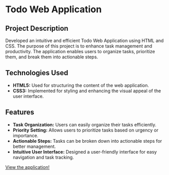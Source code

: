 # Todo Web Application

## Project Description
Developed an intuitive and efficient Todo Web Application using HTML and CSS. The purpose of this project is to enhance task management and productivity. The application enables users to organize tasks, prioritize them, and break them into actionable steps.

## Technologies Used
- **HTML5:** Used for structuring the content of the web application.
- **CSS3:** Implemented for styling and enhancing the visual appeal of the user interface.

## Features
- **Task Organization:** Users can easily organize their tasks efficiently.
- **Priority Setting:** Allows users to prioritize tasks based on urgency or importance.
- **Actionable Steps:** Tasks can be broken down into actionable steps for better management.
- **Intuitive User Interface:** Designed a user-friendly interface for easy navigation and task tracking.


[View the application!](https://vingutha.github.io/TODO/)
